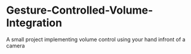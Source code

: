 # Gesture-Controlled-Volume-Integration
A small project implementing volume control using your hand infront of a camera
